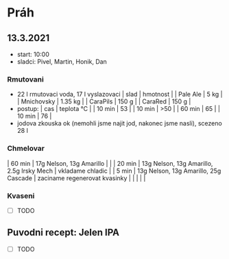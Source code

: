 # Práh

## 13.3.2021
  * start: 10:00
  * sladci: Pivel, Martin, Honik, Dan

### Rmutovani
  * 22 l rmutovaci voda, 17 l vyslazovaci
    | slad       | hmotnost |
    | Pale Ale   | 5 kg     |
    | Mnichovsky | 1.35 kg  |
    | CaraPils   | 150 g    |
    | CaraRed    | 150 g    |
  * postup:
    | cas    | teplota °C |
    | 10 min | 53         |
    | 10 min | >50        |
    | 60 min | 65         |
    | 10 min | 76         |
  * jodova zkouska ok (nemohli jsme najit jod, nakonec jsme nasli), scezeno 28 l

### Chmelovar
| 60 min | 17g Nelson, 13g Amarillo                  |                               |
| 20 min | 13g Nelson, 13g Amarillo, 2.5g Irsky Mech | vkladame chladic              |
| 5 min  | 13g Nelson, 13g Amarillo, 25g Cascade     | zaciname regenerovat kvasinky |
|        |                                           |                               |

### Kvaseni
  * [ ] TODO

## Puvodni recept: Jelen IPA
  * [ ] TODO

